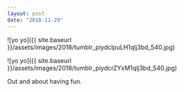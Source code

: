 ```yaml
---
layout: post
date: "2018-11-29"
---
```


![yo yo]({{ site.baseurl }}/assets/images/2018/tumblr_piydclpuLH1qlj3bd_540.jpg)

![yo yo]({{ site.baseurl }}/assets/images/2018/tumblr_piydcrZYxM1qlj3bd_540.jpg)

Out and about having fun.
